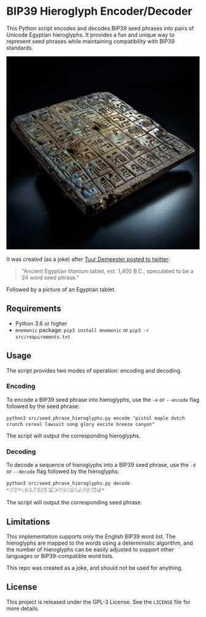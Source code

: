 # BIP39 Hieroglyph Encoder/Decoder

This Python script encodes and decodes BIP39 seed phrases into pairs of Unicode Egyptian hieroglyphs. It provides a fun and unique way to represent seed phrases while maintaining compatibility with BIP39 standards.

![glyph](src/img.jpeg)

It was created (as a joke) after [Tuur Demeester posted to twitter](https://twitter.com/TuurDemeester/status/1637114902019014657):

> "Ancient Egyptian titanium tablet, est. 1,400 B.C., speculated to be a 24 word seed phrase."

Followed by a picture of an Egyptian tablet.

## Requirements

- Python 3.6 or higher
- `mnemonic` package: `pip3 install mnemonic` or `pip3 -r src/requirements.txt`

## Usage

The script provides two modes of operation: encoding and decoding.

### Encoding

To encode a BIP39 seed phrase into hieroglyphs, use the `-e` or `--encode` flag followed by the seed phrase:

```
python3 src/seed_phrase_hieroglyphs.py encode "pistol maple dutch crunch cereal lawsuit song glory excite breeze canyon"
```

The script will output the corresponding hieroglyphs.

### Decoding

To decode a sequence of hieroglyphs into a BIP39 seed phrase, use the `-d` or `--decode` flag followed by the hieroglyphs:

```
python3 src/seed_phrase_hieroglyphs.py decode "𓀔𓀫𓀐𓀼𓀈𓀣𓀆𓀧𓀄𓀬𓀏𓀱𓀙𓀹𓀌𓀜𓀉𓀶𓀃𓀜𓀄𓀎"
```

The script will output the corresponding seed phrase.

## Limitations

This implementation supports only the English BIP39 word list. The hieroglyphs are mapped to the words using a deterministic algorithm, and the number of hieroglyphs can be easily adjusted to support other languages or BIP39-compatible word lists.

This repo was created as a joke, and should not be used for anything.

## License

This project is released under the GPL-3 License. See the `LICENSE` file for more details.
